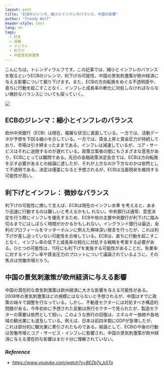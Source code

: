 ```yaml
---
layout: post
title: "ECBのジレンマ、縮小とインフレのバランス、中国の影響"
author: "Trendy Wolf"
header-style: text
lang: en
tags:
  - ECB
  - 収縮
  - インフレ
  - 利下げ
  - 中国景気刺激策
---
```


こんにちは。トレンディウルフです。この記事では、縮小とインフレのバランスを取るというECBのジレンマ、利下げの可能性、中国の景気刺激策が欧州経済に与える影響について掘り下げます。また、ECBの方向転換をめぐる不透明感や、直ちに行動を起こすことなく、インフレと成長率の軟化に対処しなければならない微妙なバランスについても探っていく。

<img
    src="https://i.ytimg.com/vi/BEZb7v_kSTo/hqdefault.jpg"
/>


## ECBのジレンマ：縮小とインフレのバランス
欧州中央銀行（ECB）は現在、複雑な状況に直面している。一方では、活動データが予想を下回る縮小を示している。一方では、賃金上昇と賃金圧力が持続しており、市場は引き締まったままである。インフレは減速しているが、コア・サービスはそれに追随するのが遅れている。政策立案者の間にもさまざまな意見があり、ECBにとっては難問である。先日の金融政策決定会合では、ECBは方向転換を示す必要があるとの結論に達したが、それが上方なのか下方なのかは依然として不透明である。決定は僅差になると予想されるが、ECBは当面現状を維持する可能性が高い。

## 利下げとインフレ： 微妙なバランス
利下げの可能性に関して言えば、ECBは現在のインフレ水準 を考えると、あまり迅速に行動するのは難しいと考えるかもし れない。中央銀行は通常、意思決定を行う際にインフレを優先するため、ECBや他の主要中央銀行が利下げに踏み切るまでにはしばらく時間がかかるかもしれない。イングランド銀行は最近、金利のプロフィールをマッターホルンに例えた興味深い発言を行ったが、これは利下げが差し迫っていない可能性を示唆している。ECBは、直ちに行動を起こすことなく、インフレ率の低下と成長率の鈍化に対処する戦略を考案する必要がある。ひとつの可能性は、11月にも利下げを実施する可能性があることだ。失業率に対するインフレ率や賃金圧力のプロットについて議論されているように、その焦点は労働市場だろう。

## 中国の景気刺激策が欧州経済に与える影響
中国の潜在的な景気刺激策は欧州経済に大きな影響を与える可能性がある。2008年の景気刺激策ほどの規模にはならないと予想されるが、中国はすでに政策の端々で調整を行なっている。しかし、不動産セクターには対処すべき構造的問題がある。今年初めに予想された反動は旅行セクターで見られたが、製造セクターの需要は依然として弱い。このような旅行の回復は、エネルギー価格や各地域の観光業にも波及している。例えば、日本は前四半期にGDPが急増したが、これは部分的に観光業に牽引されたものである。結論として、ECBの今後の行動は労働市場とコア・サービス・インフレに影響され、中国の景気刺激策が欧州経済に与える潜在的な影響はまだ十分に理解されていない。


### _Reference_
- _https://www.youtube.com/watch?v=BEZb7v_kSTo_

